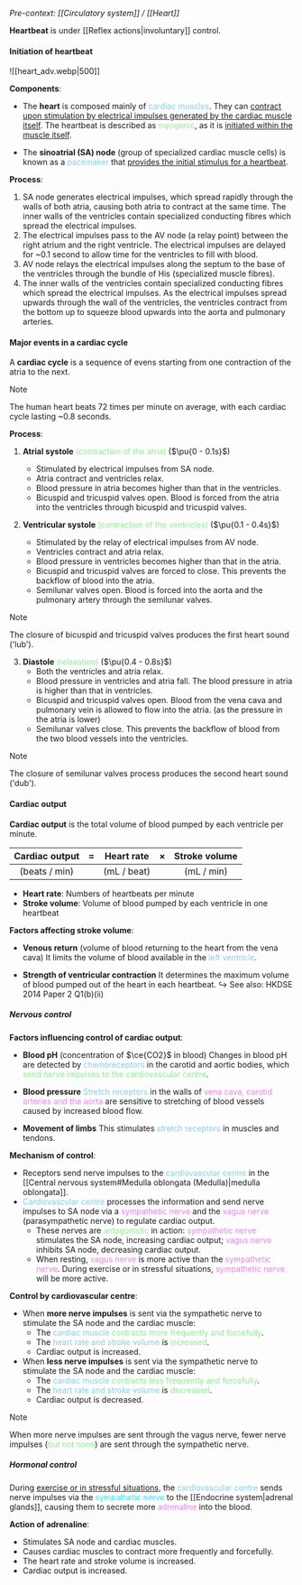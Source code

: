 *Pre-context: [[Circulatory system]] / [[Heart]]*

**Heartbeat** is under [[Reflex actions|involuntary]] control.

#### Initiation of heartbeat
![[heart_adv.webp|500]]

**Components**:
- The **heart** is composed mainly of <span style="color: skyblue">cardiac muscles</span>. They can <u>contract upon stimulation by electrical impulses generated by the cardiac muscle itself</u>. The heartbeat is described as <span style="color: lightgreen">myogenic</span>, as it is <u>initiated within the muscle itself</u>.

- The **sinoatrial (SA) node** (group of specialized cardiac muscle cells) is known as a <span style="color: skyblue">pacemaker</span> that <u>provides the initial stimulus for a heartbeat</u>.

**Process**:
1. SA node generates electrical impulses, which spread rapidly through the walls of both atria, causing both atria to contract at the same time. The inner walls of the ventricles contain specialized conducting fibres which spread the electrical impulses.
2. The electrical impulses pass to the AV node (a relay point) between the right atrium and the right ventricle. The electrical impulses are delayed for ~0.1 second to allow time for the ventricles to fill with blood.
3. AV node relays the electrical impulses along the septum to the base of the ventricles through the bundle of His (specialized muscle fibres).
4. The inner walls of the ventricles contain specialized conducting fibres which spread the electrical impulses. As the electrical impulses spread upwards through the wall of the ventricles, the ventricles contract from the bottom up to squeeze blood upwards into the aorta and pulmonary arteries.
<!-- TODO: cleanup -->

#### Major events in a cardiac cycle
A **cardiac cycle** is a sequence of evens starting from one contraction of the atria to the next.

> [!note]
> The human heart beats 72 times per minute on average, with each cardiac cycle lasting ~0.8 seconds.

**Process**:
<!-- TODO: cleanup -->

1. **Atrial systole** <span style="color: lightgreen">(contraction of the atria)</span>
   ($\pu{0 - 0.1s}$)
	- Stimulated by electrical impulses from SA node.
	- Atria contract and ventricles relax.
	- Blood pressure in atria becomes higher than that in the ventricles.
	- Bicuspid and tricuspid valves open. Blood is forced from the atria into the ventricles through bicuspid and tricuspid valves.

2. **Ventricular systole** <span style="color: lightgreen">(contraction of the ventricles)</span>
   ($\pu{0.1 - 0.4s}$)
	- Stimulated by the relay of electrical impulses from AV node.
	- Ventricles contract and atria relax.
	- Blood pressure in ventricles becomes higher than that in the atria.
	- Bicuspid and tricuspid valves are forced to close. This prevents the backflow of blood into the atria.
	- Semilunar valves open. Blood is forced into the aorta and the pulmonary artery through the semilunar valves.

> [!note]
> The closure of bicuspid and tricuspid valves produces the first heart sound ('lub').

3. **Diastole** <span style="color: lightgreen">(relaxation)</span>
   ($\pu{0.4 - 0.8s}$)
	 - Both the ventricles and atria relax.
	 - Blood pressure in ventricles and atria fall. The blood pressure in atria is higher than that in ventricles.
	 - Bicuspid and tricuspid valves open. Blood from the vena cava and pulmonary vein is allowed to flow into the atria. (as the pressure in the atria is lower)
	 - Semilunar valves close. This prevents the backflow of blood from the two blood vessels into the ventricles.

> [!note]
> The closure of semilunar valves process produces the second heart sound ('dub').

#### Cardiac output
**Cardiac output** is the total volume of blood pumped by each ventricle per minute.

| **Cardiac output** |  =  | **Heart rate** |  ×  | **Stroke volume** |
| :----------------: | :-: | :------------: | :-: | :---------------: |
|   (beats / min)    |     |  (mL / beat)   |     |    (mL / min)     |
- **Heart rate**: Numbers of heartbeats per minute
- **Stroke volume**: Volume of blood pumped by each ventricle in one heartbeat

**Factors affecting stroke volume**:
- **Venous return** (volume of blood returning to the heart from the vena cava)
  It limits the volume of blood available in the <span style="color: skyblue">left ventricle</span>.

- **Strength of ventricular contraction**
  It determines the maximum volume of blood pumped out of the heart in each heartbeat.
↪️ See also: HKDSE 2014 Paper 2 Q1(b)(ii)

##### Nervous control
**Factors influencing control of cardiac output**:
- **Blood pH** (concentration of $\ce{CO2}$ in blood)
  Changes in blood pH are detected by <span style="color: skyblue">chemoreceptors</span> in the carotid and aortic bodies, which <span style="color: lightgreen">send nerve impulses to the cardiovascular centre</span>.

<!-- TODO: cerebrospinal fluid -->

- **Blood pressure**
  <span style="color: skyblue">Stretch receptors</span> in the walls of <span style="color: violet">vena cava, carotid arteries and the aorta</span> are sensitive to stretching of blood vessels caused by increased blood flow.

- **Movement of limbs**
  This stimulates <span style="color: skyblue">stretch receptors</span> in muscles and tendons.

**Mechanism of control**:
- Receptors send nerve impulses to the <span style="color: skyblue">cardiovascular centre</span> in the [[Central nervous system#Medulla oblongata (Medulla)|medulla oblongata]].
- <span style="color: skyblue">Cardiovascular centre</span> processes the information and send nerve impulses to SA node via a <span style="color: violet">sympathetic nerve</span> and the <span style="color: violet">vagus nerve</span> (parasympathetic nerve) to regulate cardiac output.
	- These nerves are <span style="color: lightgreen">antagonistic</span> in action: <span style="color: violet">sympathetic nerve</span> stimulates the SA node, increasing cardiac output; <span style="color: violet">vagus nerve</span> inhibits SA node, decreasing cardiac output.
	- When resting, <span style="color: violet">vagus nerve</span> is more active than the <span style="color: violet">sympathetic nerve</span>.
	  During exercise or in stressful situations, <span style="color: violet">sympathetic nerve</span> will be more active.

**Control by cardiovascular centre**:
- When **more nerve impulses** is sent via the sympathetic nerve to stimulate the SA node and the cardiac muscle:
	- The <span style="color: skyblue">cardiac muscle</span> <span style="color: lightgreen">contracts more frequently and forcefully</span>.
	- The <span style="color: skyblue">heart rate and stroke volume</span> is <span style="color: lightgreen">increased</span>.
	- Cardiac output is increased.
- When **less nerve impulses** is sent via the sympathetic nerve to stimulate the SA node and the cardiac muscle:
	- The <span style="color: skyblue">cardiac muscle</span> <span style="color: lightgreen">contracts less frequently and forcefully</span>.
	- The <span style="color: skyblue">heart rate and stroke volume</span> is <span style="color: lightgreen">decreased</span>.
	- Cardiac output is decreased.

> [!note]
> When more nerve impulses are sent through the vagus nerve, fewer nerve impulses (<span style="color: lightgreen">but not none</span>) are sent through the sympathetic nerve.

##### Hormonal control
During <u>exercise or in stressful situations</u>, the <span style="color: skyblue">cardiovascular centre</span> sends nerve impulses via the <span style="color: aqua">sympathetic nerve</span> to the [[Endocrine system|adrenal glands]], causing them to secrete more <span style="color: violet">adrenaline</span> into the blood.

**Action of adrenaline**:
- Stimulates SA node and cardiac muscles.
- Causes cardiac muscles to contract more frequently and forcefully.
- The heart rate and stroke volume is increased.
- Cardiac output is increased.
